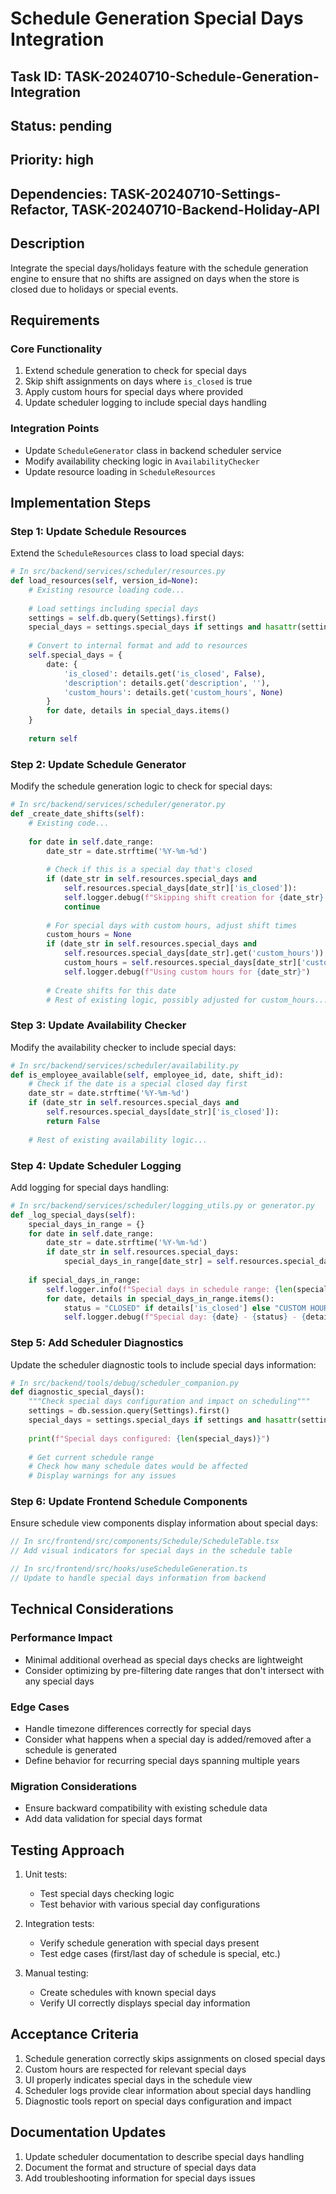 # Schedule Generation Special Days Integration

## Task ID: TASK-20240710-Schedule-Generation-Integration
## Status: pending
## Priority: high
## Dependencies: TASK-20240710-Settings-Refactor, TASK-20240710-Backend-Holiday-API

## Description
Integrate the special days/holidays feature with the schedule generation engine to ensure that no shifts are assigned on days when the store is closed due to holidays or special events.

## Requirements

### Core Functionality
1. Extend schedule generation to check for special days
2. Skip shift assignments on days where `is_closed` is true
3. Apply custom hours for special days where provided
4. Update scheduler logging to include special days handling

### Integration Points
- Update `ScheduleGenerator` class in backend scheduler service
- Modify availability checking logic in `AvailabilityChecker`
- Update resource loading in `ScheduleResources`

## Implementation Steps

### Step 1: Update Schedule Resources
Extend the `ScheduleResources` class to load special days:

```python
# In src/backend/services/scheduler/resources.py
def load_resources(self, version_id=None):
    # Existing resource loading code...
    
    # Load settings including special days
    settings = self.db.query(Settings).first()
    special_days = settings.special_days if settings and hasattr(settings, 'special_days') else {}
    
    # Convert to internal format and add to resources
    self.special_days = {
        date: {
            'is_closed': details.get('is_closed', False),
            'description': details.get('description', ''),
            'custom_hours': details.get('custom_hours', None)
        }
        for date, details in special_days.items()
    }
    
    return self
```

### Step 2: Update Schedule Generator
Modify the schedule generation logic to check for special days:

```python
# In src/backend/services/scheduler/generator.py
def _create_date_shifts(self):
    # Existing code...
    
    for date in self.date_range:
        date_str = date.strftime('%Y-%m-%d')
        
        # Check if this is a special day that's closed
        if (date_str in self.resources.special_days and 
            self.resources.special_days[date_str]['is_closed']):
            self.logger.debug(f"Skipping shift creation for {date_str} - store closed (special day)")
            continue
            
        # For special days with custom hours, adjust shift times
        custom_hours = None
        if (date_str in self.resources.special_days and 
            self.resources.special_days[date_str].get('custom_hours')):
            custom_hours = self.resources.special_days[date_str]['custom_hours']
            self.logger.debug(f"Using custom hours for {date_str}")
        
        # Create shifts for this date
        # Rest of existing logic, possibly adjusted for custom_hours...
```

### Step 3: Update Availability Checker
Modify the availability checker to include special days:

```python
# In src/backend/services/scheduler/availability.py
def is_employee_available(self, employee_id, date, shift_id):
    # Check if the date is a special closed day first
    date_str = date.strftime('%Y-%m-%d')
    if (date_str in self.resources.special_days and 
        self.resources.special_days[date_str]['is_closed']):
        return False
        
    # Rest of existing availability logic...
```

### Step 4: Update Scheduler Logging
Add logging for special days handling:

```python
# In src/backend/services/scheduler/logging_utils.py or generator.py
def _log_special_days(self):
    special_days_in_range = {}
    for date in self.date_range:
        date_str = date.strftime('%Y-%m-%d')
        if date_str in self.resources.special_days:
            special_days_in_range[date_str] = self.resources.special_days[date_str]
    
    if special_days_in_range:
        self.logger.info(f"Special days in schedule range: {len(special_days_in_range)}")
        for date, details in special_days_in_range.items():
            status = "CLOSED" if details['is_closed'] else "CUSTOM HOURS"
            self.logger.debug(f"Special day: {date} - {status} - {details['description']}")
```

### Step 5: Add Scheduler Diagnostics
Update the scheduler diagnostic tools to include special days information:

```python
# In src/backend/tools/debug/scheduler_companion.py
def diagnostic_special_days():
    """Check special days configuration and impact on scheduling"""
    settings = db.session.query(Settings).first()
    special_days = settings.special_days if settings and hasattr(settings, 'special_days') else {}
    
    print(f"Special days configured: {len(special_days)}")
    
    # Get current schedule range
    # Check how many schedule dates would be affected
    # Display warnings for any issues
```

### Step 6: Update Frontend Schedule Components
Ensure schedule view components display information about special days:

```typescript
// In src/frontend/src/components/Schedule/ScheduleTable.tsx
// Add visual indicators for special days in the schedule table

// In src/frontend/src/hooks/useScheduleGeneration.ts
// Update to handle special days information from backend
```

## Technical Considerations

### Performance Impact
- Minimal additional overhead as special days checks are lightweight
- Consider optimizing by pre-filtering date ranges that don't intersect with any special days

### Edge Cases
- Handle timezone differences correctly for special days
- Consider what happens when a special day is added/removed after a schedule is generated
- Define behavior for recurring special days spanning multiple years

### Migration Considerations
- Ensure backward compatibility with existing schedule data
- Add data validation for special days format

## Testing Approach
1. Unit tests:
   - Test special days checking logic
   - Test behavior with various special day configurations
   
2. Integration tests:
   - Verify schedule generation with special days present
   - Test edge cases (first/last day of schedule is special, etc.)
   
3. Manual testing:
   - Create schedules with known special days
   - Verify UI correctly displays special day information

## Acceptance Criteria
1. Schedule generation correctly skips assignments on closed special days
2. Custom hours are respected for relevant special days
3. UI properly indicates special days in the schedule view
4. Scheduler logs provide clear information about special days handling
5. Diagnostic tools report on special days configuration and impact

## Documentation Updates
1. Update scheduler documentation to describe special days handling
2. Document the format and structure of special days data
3. Add troubleshooting information for special days issues